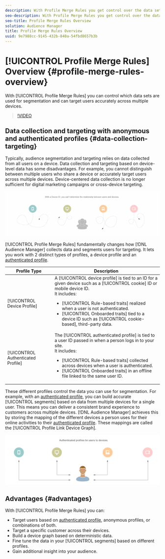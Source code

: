 ```yaml
---
description: With Profile Merge Rules you get control over the data sets used for segmentation and can target a person accurately across multiple devices.
seo-description: With Profile Merge Rules you get control over the data sets used for segmentation and can target a person accurately across multiple devices.
seo-title: Profile Merge Rules Overview
solution: Audience Manager
title: Profile Merge Rules Overview
uuid: 9e7988cc-9145-432b-840a-54fbd8657b3b
---
```


# [!UICONTROL Profile Merge Rules] Overview {#profile-merge-rules-overview}

With [!UICONTROL Profile Merge Rules] you can control which data sets are used for segmentation and can target users accurately across multiple devices.

>[!VIDEO](https://video.tv.adobe.com/v/28974)

## Data collection and targeting with anonymous and authenticated profiles {#data-collection-targeting}

Typically, audience segmentation and targeting relies on data collected from all users on a device. Data collection and targeting based on device-level data has some disadvantages. For example, you cannot distinguish between multiple users who share a device or accurately target users across multiple devices. Device-centered data collection is no longer sufficient for digital marketing campaigns or cross-device targeting.

![](assets/unauthenticated2.png)

[!UICONTROL Profile Merge Rules] fundamentally changes how [!DNL Audience Manager] collects data and segments users for targeting. It lets you work with 2 distinct types of profiles, a device profile and an [authenticated profile](../../reference/visitor-authentication-states.md).

|Profile Type|Description|
|---|---|
|[!UICONTROL Device Profile]|A [!UICONTROL device profile] is tied to an ID for a given device such as a [!UICONTROL cookie] ID or mobile device ID.<br> It includes:<ul><li>[!UICONTROL Rule-based traits] realized when a user is not authenticated.</li><li>[!UICONTROL Onboarded traits] tied to a device ID such as [!UICONTROL cookie-based], third-party data.</li>|
|[!UICONTROL Authenticated Profile]|The [!UICONTROL authenticated profile] is tied to a user ID passed in when a person logs in to your site.<br>It includes:<ul><li>[!UICONTROL Rule-based traits] collected across devices when a user is authenticated.</li><li>[!UICONTROL Onboarded traits] in an offline file linked to the same user ID.|

These different profiles control the data you can use for segmentation. For example, with an [authenticated profile](../../reference/visitor-authentication-states.md), you can build accurate [!UICONTROL segments] based on data from multiple devices for a single user. This means you can deliver a consistent brand experience to customers across multiple devices. [!DNL Audience Manager] achieves this by storing the mapping of the different devices a person uses for their online activities to their [authenticated profile](../../reference/visitor-authentication-states.md). These mappings are called the [!UICONTROL Profile Link Device Graph].

![](assets/authenticated2.png)

## Advantages {#advantages}

With [!UICONTROL Profile Merge Rules] you can:

* Target users based on [authenticated profile](../../reference/visitor-authentication-states.md), anonymous profiles, or combinations of both.
* Target a specific customer across their devices.
* Build a device graph based on deterministic data.
* Fine tune the data in your [!UICONTROL segments] based on different profiles.
* Gain additional insight into your audience.
